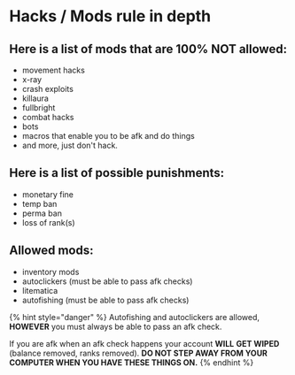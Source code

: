 # Hacks / Mods rule in depth

## **Here is a list of mods that are 100% NOT allowed:**

* movement hacks
* x-ray
* crash exploits
* killaura
* fullbright
* combat hacks
* bots
* macros that enable you to be afk and do things
* and more, just don't hack.

## **Here is a list of possible punishments:**

* monetary fine
* temp ban
* perma ban
* loss of rank(s)

## **Allowed mods:**

* inventory mods
* autoclickers (must be able to pass afk checks)
* litematica
* autofishing (must be able to pass afk checks)

{% hint style="danger" %}
Autofishing and autoclickers are allowed, **HOWEVER** you must always be able to pass an afk check.&#x20;

If you are afk when an afk check happens your account **WILL** **GET WIPED** (balance removed, ranks removed). **DO NOT STEP AWAY FROM YOUR COMPUTER WHEN YOU HAVE THESE THINGS ON.**
{% endhint %}

